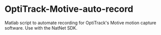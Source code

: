# OptiTrack-Motive-auto-record
Matlab script to automate recording for OptiTrack's Motive motion capture software. Use with the NatNet SDK. 
